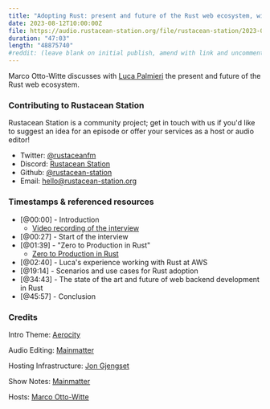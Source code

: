 ```yaml
---
title: "Adopting Rust: present and future of the Rust web ecosystem, with Luca Palmieri"
date: 2023-08-12T10:00:00Z
file: https://audio.rustacean-station.org/file/rustacean-station/2023-08-12-luca-palmieri.mp3
duration: "47:03"
length: "48875740"
#reddit: (leave blank on initial publish, amend with link and uncomment this line after Reddit thread has been posted)
---
```


Marco Otto-Witte discusses with [Luca Palmieri](https://lpalmieri.com) the present and future of the Rust web ecosystem. 

### Contributing to Rustacean Station

Rustacean Station is a community project; get in touch with us if you'd like to suggest an idea for an episode or offer your services as a host or audio editor!

 - Twitter: [@rustaceanfm](https://twitter.com/rustaceanfm)
 - Discord: [Rustacean Station](https://discord.gg/cHc3Gyc)
 - Github: [@rustacean-station](https://github.com/rustacean-station/)
 - Email: [hello@rustacean-station.org](mailto:hello@rustacean-station.org)

### Timestamps & referenced resources

- [@00:00] - Introduction
    - [Video recording of the interview](https://www.youtube.com/watch?v=Xb7NokhAVKI)
- [@00:27] - Start of the interview
- [@01:39] - "Zero to Production in Rust"
    - [Zero to Production in Rust](https://www.zero2prod.com/)
- [@02:40] - Luca's experience working with Rust at AWS
- [@19:14] - Scenarios and use cases for Rust adoption
- [@34:43] - The state of the art and future of web backend development in Rust
- [@45:57] - Conclusion

### Credits

Intro Theme: [Aerocity](https://twitter.com/AerocityMusic)

Audio Editing: [Mainmatter](https://mainmatter.com)

Hosting Infrastructure: [Jon Gjengset](https://twitter.com/jonhoo/)

Show Notes: [Mainmatter](https://mainmatter.com)

Hosts: [Marco Otto-Witte](https://twitter.com/marcoow)
